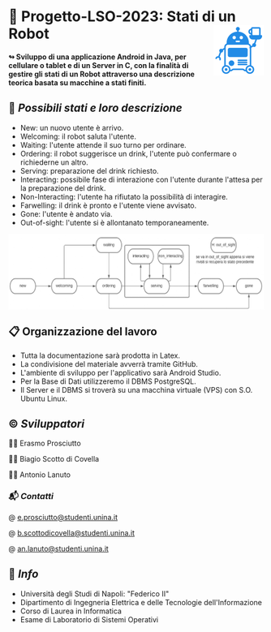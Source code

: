 # 🔖 Progetto-LSO-2023: Stati di un Robot   <img src="robot_icon.png" align="right"/> 

#### ↬ Sviluppo di una applicazione Android in Java, per cellulare o tablet e di un Server in C, con la finalità di gestire gli stati di un Robot attraverso una descrizione teorica basata su macchine a stati finiti.  

## 📑 *Possibili stati e loro descrizione*

- New: un nuovo utente è arrivo.
- Welcoming: il robot saluta l'utente.
- Waiting: l'utente attende il suo turno per ordinare.
- Ordering: il robot suggerisce un drink, l'utente può confermare o richiederne un altro.
- Serving: preparazione del drink richiesto.
- Interacting: possibile fase di interazione con l'utente durante l'attesa per la preparazione del drink.
- Non-Interacting: l'utente ha rifiutato la possibilità di interagire.
- Farwelling: il drink è pronto e l'utente viene avvisato.
- Gone: l'utente è andato via.
- Out-of-sight: l'utente si è allontanato temporaneamente.

<img src="finate-state-machine.jpg" align="center"/>

## 📋 Organizzazione del lavoro

- Tutta la documentazione sarà prodotta in Latex.
- La condivisione del materiale avverrà tramite GitHub.
- L'ambiente di sviluppo per l'applicativo sarà Android Studio.
- Per la Base di Dati utilizzeremo il DBMS PostgreSQL.
- Il Server e il DBMS si troverà su una macchina virtuale (VPS) con S.O. Ubuntu Linux.

## ©️ *Sviluppatori*

🙎‍♂️  Erasmo Prosciutto

🧑‍💼  Biagio Scotto di Covella

👨‍💼  Antonio Lanuto



### 📬 *Contatti*

@ e.prosciutto@studenti.unina.it

@ b.scottodicovella@studenti.unina.it

@ an.lanuto@studenti.unina.it



## 🏬 *Info*
- Università degli Studi di Napoli: "Federico II" 
- Dipartimento di Ingegneria Elettrica e delle Tecnologie dell'Informazione
- Corso di Laurea in Informatica
- Esame di Laboratorio di Sistemi Operativi

